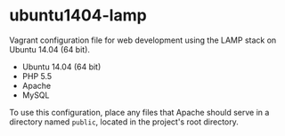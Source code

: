 # ubuntu1404-lamp
Vagrant configuration file for web development using the LAMP stack on
Ubuntu 14.04 (64 bit).

- Ubuntu 14.04 (64 bit)
- PHP 5.5
- Apache
- MySQL

To use this configuration, place any files that Apache should serve in a
directory named `public`, located in the project's root directory.
